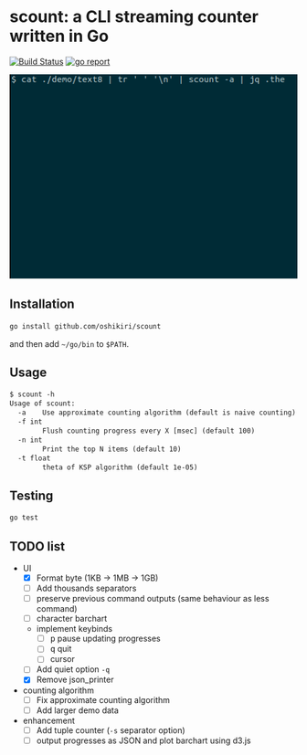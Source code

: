 scount: a CLI streaming counter written in Go
==========

[![Build Status](https://github.com/oshikiri/scount/workflows/Go/badge.svg)](https://github.com/oshikiri/scount/actions) [![go report](https://goreportcard.com/badge/github.com/oshikiri/scount)](https://goreportcard.com/report/github.com/oshikiri/scount)

![demo animation: approximate count using text8](demo/demo-text8-approximate-count.gif)


## Installation
```sh
go install github.com/oshikiri/scount
```

and then add `~/go/bin` to `$PATH`.


## Usage
```
$ scount -h
Usage of scount:
  -a    Use approximate counting algorithm (default is naive counting)
  -f int
        Flush counting progress every X [msec] (default 100)
  -n int
        Print the top N items (default 10)
  -t float
        theta of KSP algorithm (default 1e-05)
```


## Testing
```sh
go test
```

## TODO list
- UI
    - [x] Format byte (1KB -> 1MB -> 1GB)
    - [ ] Add thousands separators
    - [ ] preserve previous command outputs (same behaviour as less command)
    - [ ] character barchart
    - implement keybinds
        - [ ] <kbd>p</kbd> pause updating progresses
        - [ ] <kbd>q</kbd> quit
        - [ ] cursor
    - [ ] Add quiet option `-q`
    - [x] Remove json_printer
- counting algorithm
    - [ ] Fix approximate counting algorithm
    - [ ] Add larger demo data
- enhancement
    - [ ] Add tuple counter (`-s` separator option)
    - [ ] output progresses as JSON and plot barchart using d3.js
